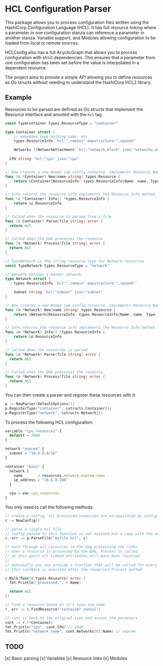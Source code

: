 # HCL Configuration Parser

This package allows you to process configuration files written using the HashiCorp Configuration Language (HCL).
It has full resource linking where a parameter in one configuration stanza can reference a parameter in another stanza.
Variable support, and Modules allowing configuration to be loaded from local or remote sources.

HCLConfig also has a full AcyclicGraph that allows you to process configuration with strict dependencies. This ensures
that a parameter from one configuration has been set before the value is interpolated in a dependent resource.

The project aims to provide a simple API allowing you to define resources as Go structs without needing to understand
the HashiCorp HCL2 library. 

## Example

Resources to be parsed are defined as Go structs that implement the Resource interface and annoted with the `hcl` tag

```go
const TypeContainer types.ResourceType = "container"

type Container struct {
	// embedded type holding name, etc
	types.ResourceInfo `hcl:",remain" mapstructure:",squash"`

	Networks []NetworkAttachment `hcl:"network,block" json:"networks,omitempty"` // Attach to the correct network // only when Image is specified
	
  CPU string `hcl:"cpu" json:"cpu"`
}

// New creates a new Nomad job config resource, implements Resource New method
func (c *Container) New(name string) types.Resource {
	return &Container{ResourceInfo: types.ResourceInfo{Name: name, Type: TypeContainer, Status: types.PendingCreation}}
}

// Info returns the resource info implements the Resource Info method
func (c *Container) Info() *types.ResourceInfo {
	return &c.ResourceInfo
}

// Called when the resource is parsed from a file
func (c Container) Parse(file string) error {
  return nil
}

// Called when the DAG processes the resource
func (n *Network) Process(file string) error {
  return nil
}

// TypeNetwork is the string resource type for Network resources
const TypeNetwork types.ResourceType = "network"

// Network defines a Docker network
type Network struct {
	types.ResourceInfo `hcl:",remain" mapstructure:",squash"`

	Subnet string `hcl:"subnet" json:"subnet"`
}

// New creates a new Nomad job config resource, implements Resource New method
func (n *Network) New(name string) types.Resource {
	return &Network{ResourceInfo: types.ResourceInfo{Name: name, Type: TypeNetwork, Status: types.PendingCreation}}
}

// Info returns the resource info implements the Resource Info method
func (n *Network) Info() *types.ResourceInfo {
	return &n.ResourceInfo
}

// Called when the resources is parsed
func (n *Network) Parse(file string) error {
  return nil
}

// Called when the DAG processes the resource
func (n *Network) Process(file string) error {
  return nil
}
```

You can then create a parser and register these resources with it:

```go
p := NewParser(DefaultOptions())
p.RegisterType("container", &structs.Container{})
p.RegisterType("network", &structs.Network{})
```

To process the following HCL configuration:

```javascript
variable "cpu_resources" {
  default = 2048
}

network "onprem" {
  subnet = "10.6.0.0/16"
}

container "base" {
  network {
    name       = resources.network.onprem.name
    ip_address = "10.6.0.200"
  }

  cpu = var.cpu_resources
}
```

You only need to call the following methods:

```go
// create a config, all processed resources are encapuslated by config
c := NewConfig()

// parse a single hcl file
// config passed to this function is not mutated but a copy with the new resources parsed is returned
c, err := p.ParseFile("myfile.hcl", c)

// walk through all resources in the dag processing the links
// when a resource is processed by the DAG, Process is called
// at this point all linked attributes will have been resolved
//
// optionally you can provide a function that will be called for every resource
// this callback is executed after the resources Process method

c.Walk(func(r types.Resource) error {
  fmt.Println("processed:", r.Name)

  return nil
})

// find a resource based on it's type and name
r, err := c.FindResource("container.consul")

// cast it back to the original type and access the paramters
cont := r.(*Container)
fmt.Println("cpu", cont.CPU) // 2048
fmt.Println("network name", cont.Networks[0].Name) // onprem
```

## TODO
[x] Basic parsing
[x] Variables
[x] Resource links
[x] Modules
